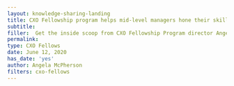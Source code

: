 ```yaml
---
layout: knowledge-sharing-landing
title: CXO Fellowship program helps mid-level managers hone their skills
subtitle:
filler:  Get the inside scoop from CXO Fellowship Program director Angela McPherson (a program alum herself!) about the invaluable experience from across government gain in the year-long program. Listen: https://bit.ly/3hr6uFf
permalink:
type: CXO Fellows
date: June 12, 2020
has_date: 'yes'
author: Angela McPherson
filters: cxo-fellows
---
```


